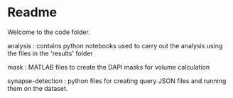 # Readme

Welcome to the code folder. 

analysis : contains python notebooks used to carry out the analysis using the files in the 'results' folder 

mask : MATLAB files to create the DAPI masks for volume calculation 

synapse-detection : python files for creating query JSON files and running them on the dataset. 

